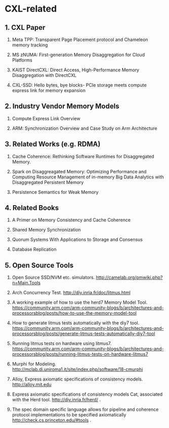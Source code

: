 # CXL-related

## 1. CXL Paper

1. Meta TPP: Transparent Page Placement protocol and Chameleon memory tracking 

2. MS zNUMA: First-generation Memory Disaggregation for Cloud Platforms

3. KAIST DirectCXL: Direct Access, High-Performance Memory Disaggregation with DirectCXL

4. CXL-SSD: Hello bytes, bye blocks- PCIe storage meets compute express link for memory expansion


## 2. Industry Vendor Memory Models

1. Compute Express Link Overview

2. ARM: Synchronization Overview and Case Study on Arm Architecture



## 3. Related Works (e.g. RDMA)

1. Cache Coherence: Rethinking Software Runtimes for Disaggregated Memory.

2. Spark on Disaggreagated Memory: Optimizing Performance and Computing Resource Management of in-memory Big Data Analytics with Disaggregated Persistent Memory

3. Persistence Semantics for Weak Memory


## 4. Related Books

1. A Primer on Memory Consistency and Cache Coherence

2. Shared Memory Synchronization

3. Quorum Systems With Applications to Storage and Consensus

4. Database Replication


## 5. Open Source Tools

1. Open Source SSD/NVM etc. simulators.  http://camelab.org/pmwiki.php?n=Main.Tools

2. Arch Concurrency Test. http://diy.inria.fr/doc/litmus.html

3. A working example of how to use the herd7 Memory Model Tool. https://community.arm.com/arm-community-blogs/b/architectures-and-processorsblog/posts/how-to-use-the-memory-model-tool

4. How to generate litmus tests automatically with the diy7 tool. https://community.arm.com/arm-community-blogs/b/architectures-and-processorsblog/posts/generate-litmus-tests-automatically-diy7-tool

5. Running litmus tests on hardware using litmus7. https://community.arm.com/arm-community-blogs/b/architectures-and-processorsblog/posts/running-litmus-tests-on-hardware-litmus7

6. Murphi for Modeling. http://mclab.di.uniroma1.it/site/index.php/software/18-cmurphi

7. Alloy, Express axiomatic specifications of consistency models. http://alloy.mit.edu

8. Express axiomatic specifications of consistency models Cat, associated with the Herd tool. http://diy.inria.fr/herd/ . 

9. The spec domain specific language allows for pipeline and coherence protocol implementations to be specified axiomatically http://check.cs.princeton.edu/#tools . 
